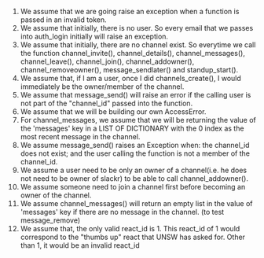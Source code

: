 1. We assume that we are going raise an exception when a function is passed in an invalid token.
2. We assume that initially, there is no user. So every email that we passes into auth_login initially will raise an exception.
3. We assume that initially, there are no channel exist. So everytime we call the function channel_invite(), channel_details(), channel_messages(), channel_leave(), channel_join(), channel_addowner(), channel_removeowner(), message_sendlater() and standup_start().
4. We assume that, if I am a user, once I did channels_create(), I would immediately be the owner/member of the channel.
5. We assume that message_send() will raise an error if the calling user is not part of the "channel_id" passed into the function.
6. We assume that we will be building our own AccessError.
7. For channel_messages, we assume that we will be returning the value of the 'messages' key in a LIST OF DICTIONARY with the 0 index as the most recent message in the channel.
8. We assume message_send() raises an Exception when: the channel_id does not exist; and the user calling the function is not a member of the channel_id.
9. We assume a user need to be only an owner of a channel(i.e. he does not need to be owner of slackr) to be able to call channel_addowner().
10. We assume someone need to join a channel first before becoming an owner of the channel.
11. We assume channel_messages() will return an empty list in the value of 'messages' key if there are no message in the channel. (to test message_remove)
12. We assume that, the only valid react_id is 1. This react_id of 1 would correspond to the "thumbs up" react that UNSW has asked for. Other than 1, it would be an invalid react_id
